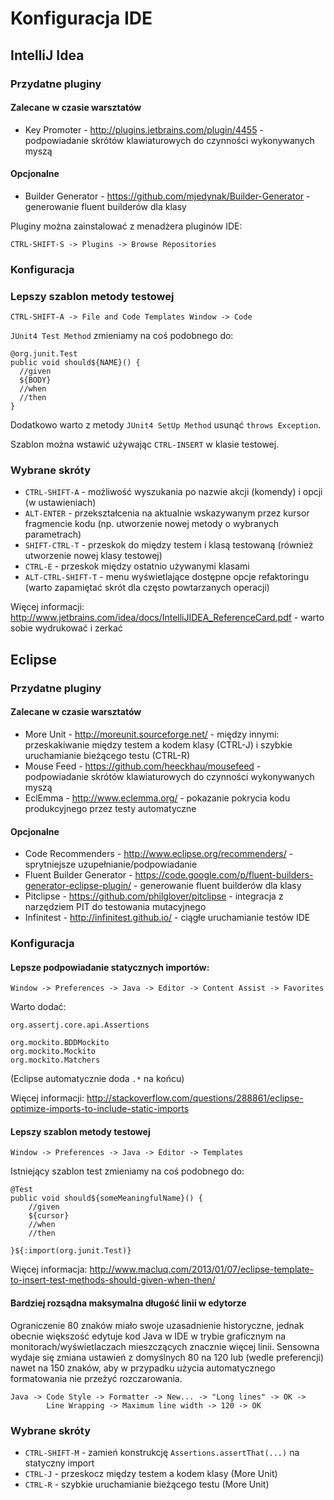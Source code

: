 # Konfiguracja IDE

## IntelliJ Idea

### Przydatne pluginy

#### Zalecane w czasie warsztatów

 - Key Promoter - http://plugins.jetbrains.com/plugin/4455 - podpowiadanie skrótów klawiaturowych do czynności wykonywanych myszą

#### Opcjonalne

 - Builder Generator - https://github.com/mjedynak/Builder-Generator - generowanie fluent builderów dla klasy

Pluginy można zainstalować z menadżera pluginów IDE:

```CTRL-SHIFT-S -> Plugins -> Browse Repositories```

### Konfiguracja

### Lepszy szablon metody testowej

```CTRL-SHIFT-A -> File and Code Templates Window -> Code```

`JUnit4 Test Method` zmieniamy na coś podobnego do:

    @org.junit.Test
    public void should${NAME}() {
      //given
      ${BODY}
      //when
      //then
    }

Dodatkowo warto z metody `JUnit4 SetUp Method` usunąć `throws Exception`.

Szablon można wstawić używając ```CTRL-INSERT``` w klasie testowej.

### Wybrane skróty

 - ```CTRL-SHIFT-A``` - możliwość wyszukania po nazwie akcji (komendy) i opcji (w ustawieniach)
 - ```ALT-ENTER``` - przekształcenia na aktualnie wskazywanym przez kursor fragmencie kodu (np. utworzenie nowej metody o wybranych parametrach)
 - ```SHIFT-CTRL-T``` - przeskok do między testem i klasą testowaną (również utworzenie nowej klasy testowej)
 - ```CTRL-E``` - przeskok między ostatnio używanymi klasami
 - ```ALT-CTRL-SHIFT-T``` - menu wyświetlające dostępne opcje refaktoringu (warto zapamiętać skrót dla często powtarzanych operacji)

Więcej informacji: http://www.jetbrains.com/idea/docs/IntelliJIDEA_ReferenceCard.pdf - warto sobie wydrukować i zerkać


## Eclipse

### Przydatne pluginy

#### Zalecane w czasie warsztatów

 - More Unit - http://moreunit.sourceforge.net/ - między innymi: przeskakiwanie między testem a kodem klasy (CTRL-J) i szybkie uruchamianie bieżącego testu (CTRL-R)
 - Mouse Feed - https://github.com/heeckhau/mousefeed - podpowiadanie skrótów klawiaturowych do czynności wykonywanych myszą
 - EclEmma - http://www.eclemma.org/ - pokazanie pokrycia kodu produkcyjnego przez testy automatyczne

#### Opcjonalne

 - Code Recommenders - http://www.eclipse.org/recommenders/ - sprytniejsze uzupełnianie/podpowiadanie
 - Fluent Builder Generator - https://code.google.com/p/fluent-builders-generator-eclipse-plugin/ - generowanie fluent builderów dla klasy
 - Pitclipse - https://github.com/philglover/pitclipse - integracja z narzędziem PIT do testowania mutacyjnego
 - Infinitest - http://infinitest.github.io/ - ciągłe uruchamianie testów IDE

### Konfiguracja

#### Lepsze podpowiadanie statycznych importów:

```Window -> Preferences -> Java -> Editor -> Content Assist -> Favorites```

Warto dodać:

    org.assertj.core.api.Assertions

    org.mockito.BDDMockito
    org.mockito.Mockito
    org.mockito.Matchers

(Eclipse automatycznie doda `.*` na końcu)

Więcej informacji: http://stackoverflow.com/questions/288861/eclipse-optimize-imports-to-include-static-imports

#### Lepszy szablon metody testowej

```Window -> Preferences -> Java -> Editor -> Templates```

Istniejący szablon test zmieniamy na coś podobnego do:

    @Test
    public void should${someMeaningfulName}() {
        //given
        ${cursor}
        //when
        //then

    }${:import(org.junit.Test)}

Więcej informacja: http://www.macluq.com/2013/01/07/eclipse-template-to-insert-test-methods-should-given-when-then/

#### Bardziej rozsądna maksymalna długość linii w edytorze

Ograniczenie 80 znaków miało swoje uzasadnienie historyczne, jednak obecnie większość edytuje kod Java w IDE w trybie graficznym na monitorach/wyświetlaczach mieszczących znacznie więcej linii. Sensowna wydaje się zmiana ustawień z domyślnych 80 na 120 lub (wedle preferencji) nawet na 150 znaków, aby w przypadku użycia automatycznego formatowania nie przeżyć rozczarowania.

```
Java -> Code Style -> Formatter -> New... -> "Long lines" -> OK ->
        Line Wrapping -> Maximum line width -> 120 -> OK
```

### Wybrane skróty

 - ```CTRL-SHIFT-M``` - zamień konstrukcję ```Assertions.assertThat(...)``` na statyczny import
 - ```CTRL-J``` - przeskocz między testem a kodem klasy (More Unit)
 - ```CTRL-R``` - szybkie uruchamianie bieżącego testu (More Unit)

